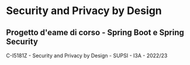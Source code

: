 # Security and Privacy by Design
## Progetto d'eame di corso - Spring Boot e Spring Security
C-I5181Z - Security and Privacy by Design - SUPSI - I3A - 2022/23

